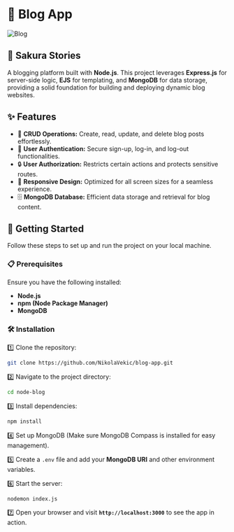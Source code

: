 # 📝 Blog App

![Blog](https://github.com/NikolaVekic/node-blog/assets/55920607/2a317aec-e02f-454f-a3b9-8e933a6f2e8e)

## 🏯 Sakura Stories
A blogging platform built with **Node.js**. This project leverages **Express.js** for server-side logic, **EJS** for templating, and **MongoDB** for data storage, providing a solid foundation for building and deploying dynamic blog websites.

## ✨ Features

- 📝 **CRUD Operations:** Create, read, update, and delete blog posts effortlessly.
- 🔑 **User Authentication:** Secure sign-up, log-in, and log-out functionalities.
- 🔒 **User Authorization:** Restricts certain actions and protects sensitive routes.
- 📱 **Responsive Design:** Optimized for all screen sizes for a seamless experience.
- 🗄️ **MongoDB Database:** Efficient data storage and retrieval for blog content.

## 🚀 Getting Started

Follow these steps to set up and run the project on your local machine.

### 📋 Prerequisites

Ensure you have the following installed:

- **Node.js**
- **npm (Node Package Manager)**
- **MongoDB**

### 🛠 Installation

1️⃣ Clone the repository:

```bash
git clone https://github.com/NikolaVekic/blog-app.git
```

2️⃣ Navigate to the project directory:

```bash
cd node-blog
```

3️⃣ Install dependencies:

```bash
npm install
```

4️⃣ Set up MongoDB (Make sure MongoDB Compass is installed for easy management).

5️⃣ Create a `.env` file and add your **MongoDB URI** and other environment variables.

6️⃣ Start the server:

```bash
nodemon index.js
```

7️⃣ Open your browser and visit **`http://localhost:3000`** to see the app in action.



